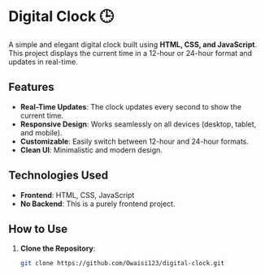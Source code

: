 
# Digital Clock 🕒

A simple and elegant digital clock built using **HTML, CSS, and JavaScript**. This project displays the current time in a 12-hour or 24-hour format and updates in real-time.

## Features

- **Real-Time Updates**: The clock updates every second to show the current time.
- **Responsive Design**: Works seamlessly on all devices (desktop, tablet, and mobile).
- **Customizable**: Easily switch between 12-hour and 24-hour formats.
- **Clean UI**: Minimalistic and modern design.

## Technologies Used

- **Frontend**: HTML, CSS, JavaScript
- **No Backend**: This is a purely frontend project.

## How to Use

1. **Clone the Repository**:
   ```bash
   git clone https://github.com/Owaisi123/digital-clock.git
